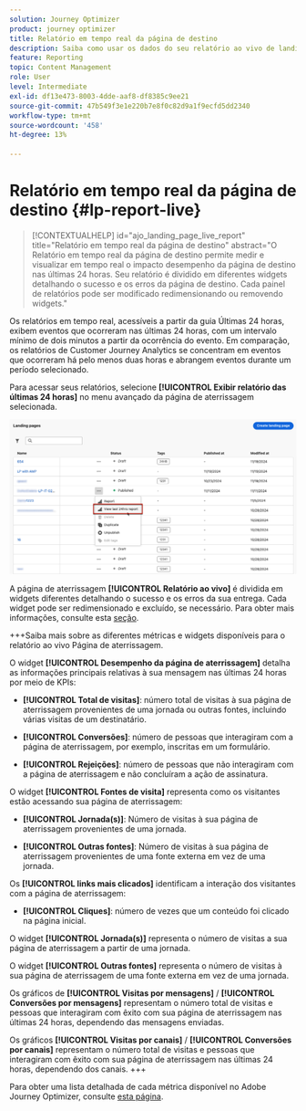 ```yaml
---
solution: Journey Optimizer
product: journey optimizer
title: Relatório em tempo real da página de destino
description: Saiba como usar os dados do seu relatório ao vivo de landing pages
feature: Reporting
topic: Content Management
role: User
level: Intermediate
exl-id: df13e473-8003-4dde-aaf8-df8385c9ee21
source-git-commit: 47b549f3e1e220b7e8f0c82d9a1f9ecfd5dd2340
workflow-type: tm+mt
source-wordcount: '458'
ht-degree: 13%

---
```


# Relatório em tempo real da página de destino {#lp-report-live}

>[!CONTEXTUALHELP]
>id="ajo_landing_page_live_report"
>title="Relatório em tempo real da página de destino"
>abstract="O Relatório em tempo real da página de destino permite medir e visualizar em tempo real o impacto desempenho da página de destino nas últimas 24 horas. Seu relatório é dividido em diferentes widgets detalhando o sucesso e os erros da página de destino. Cada painel de relatórios pode ser modificado redimensionando ou removendo widgets."

Os relatórios em tempo real, acessíveis a partir da guia Últimas 24 horas, exibem eventos que ocorreram nas últimas 24 horas, com um intervalo mínimo de dois minutos a partir da ocorrência do evento. Em comparação, os relatórios de Customer Journey Analytics se concentram em eventos que ocorreram há pelo menos duas horas e abrangem eventos durante um período selecionado.

Para acessar seus relatórios, selecione **[!UICONTROL Exibir relatório das últimas 24 horas]** no menu avançado da página de aterrissagem selecionada.

![](assets/landing_page_report.png)

A página de aterrissagem **[!UICONTROL Relatório ao vivo]** é dividida em widgets diferentes detalhando o sucesso e os erros da sua entrega. Cada widget pode ser redimensionado e excluído, se necessário. Para obter mais informações, consulte esta [seção](live-report.md).

+++Saiba mais sobre as diferentes métricas e widgets disponíveis para o relatório ao vivo Página de aterrissagem.

O widget **[!UICONTROL Desempenho da página de aterrissagem]** detalha as informações principais relativas à sua mensagem nas últimas 24 horas por meio de KPIs:

* **[!UICONTROL Total de visitas]**: número total de visitas à sua página de aterrissagem provenientes de uma jornada ou outras fontes, incluindo várias visitas de um destinatário.

* **[!UICONTROL Conversões]**: número de pessoas que interagiram com a página de aterrissagem, por exemplo, inscritas em um formulário.

* **[!UICONTROL Rejeições]**: número de pessoas que não interagiram com a página de aterrissagem e não concluíram a ação de assinatura.

O widget **[!UICONTROL Fontes de visita]** representa como os visitantes estão acessando sua página de aterrissagem:

* **[!UICONTROL Jornada(s)]**: Número de visitas à sua página de aterrissagem provenientes de uma jornada.

* **[!UICONTROL Outras fontes]**: Número de visitas à sua página de aterrissagem provenientes de uma fonte externa em vez de uma jornada.

Os **[!UICONTROL links mais clicados]** identificam a interação dos visitantes com a página de aterrissagem:

* **[!UICONTROL Cliques]**: número de vezes que um conteúdo foi clicado na página inicial.

O widget **[!UICONTROL Jornada(s)]** representa o número de visitas a sua página de aterrissagem a partir de uma jornada.

O widget **[!UICONTROL Outras fontes]** representa o número de visitas à sua página de aterrissagem de uma fonte externa em vez de uma jornada.

Os gráficos de **[!UICONTROL Visitas por mensagens]** / **[!UICONTROL Conversões por mensagens]** representam o número total de visitas e pessoas que interagiram com êxito com sua página de aterrissagem nas últimas 24 horas, dependendo das mensagens enviadas.

Os gráficos **[!UICONTROL Visitas por canais]** / **[!UICONTROL Conversões por canais]** representam o número total de visitas e pessoas que interagiram com êxito com sua página de aterrissagem nas últimas 24 horas, dependendo dos canais.
+++

Para obter uma lista detalhada de cada métrica disponível no Adobe Journey Optimizer, consulte [esta página](live-report.md#list-of-components-live).
